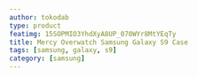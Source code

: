 ```yaml
---
author: tokodab
type: product
featimg: 15SOPMIO3YhdXyA8UP_070WYr8MtYEqTy
title: Mercy Overwatch Samsung Galaxy S9 Case
tags: [samsung, galaxy, s9]
category: [samsung]
---
```

